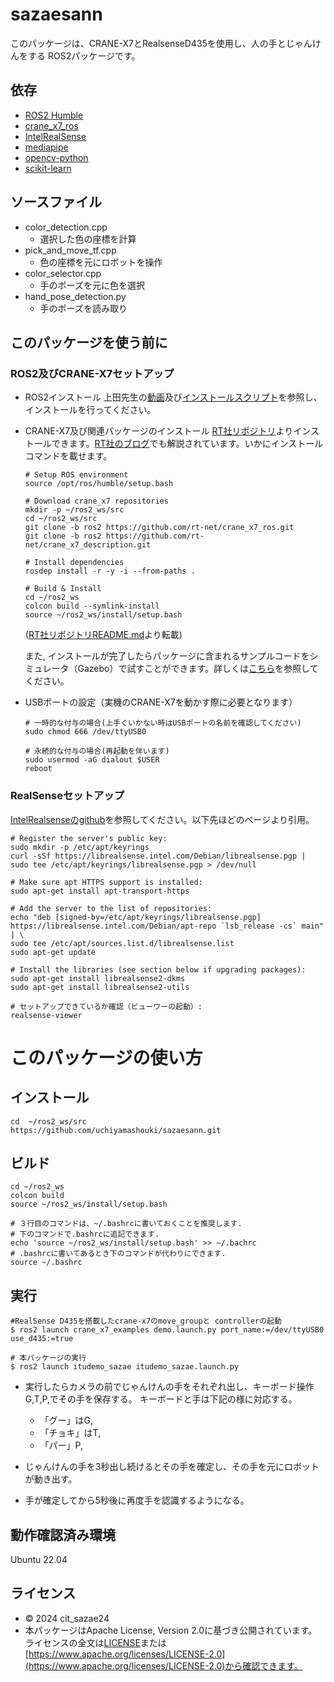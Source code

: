 # sazaesann
このパッケージは、CRANE-X7とRealsenseD435を使用し、人の手とじゃんけんをする
ROS2パッケージです。

## 依存
- [ROS2 Humble](https://github.com/ros2)
- [crane_x7_ros](https://github.com/rt-net/crane_x7_ros/tree/ros2)
- [IntelRealSense](https://github.com/IntelRealSense)
- [mediapipe](https://github.com/google-ai-edge/mediapipe)
- [opencv-python](https://github.com/opencv/opencv-python)
- [scikit-learn](https://github.com/scikit-learn/scikit-learn)

## ソースファイル
- color_detection.cpp
  - 選択した色の座標を計算
- pick_and_move_tf.cpp
  - 色の座標を元にロボットを操作
- color_selector.cpp
  - 手のポーズを元に色を選択
- hand_pose_detection.py
  - 手のポーズを読み取り

## このパッケージを使う前に
### ROS2及びCRANE-X7セットアップ
- ROS2インストール
  上田先生の[動画](https://www.youtube.com/watch?v=mBhtD08f5KY)及び[インストールスクリプト](https://github.com/ryuichiueda/ros2_setup_scripts)を参照し、インストールを行ってください。
  
- CRANE-X7及び関連パッケージのインストール
  [RT社リポジトリ](https://github.com/rt-net/crane_x7_ros/tree/ros2)よりインストールできます。[RT社のブログ](https://rt-net.jp/humanoid/archives/4653)でも解説されています。いかにインストールコマンドを載せます。
  ```
  # Setup ROS environment
  source /opt/ros/humble/setup.bash
  
  # Download crane_x7 repositories
  mkdir -p ~/ros2_ws/src
  cd ~/ros2_ws/src
  git clone -b ros2 https://github.com/rt-net/crane_x7_ros.git
  git clone -b ros2 https://github.com/rt-net/crane_x7_description.git
  
  # Install dependencies
  rosdep install -r -y -i --from-paths .

  # Build & Install
  cd ~/ros2_ws
  colcon build --symlink-install
  source ~/ros2_ws/install/setup.bash
  ```
  ([RT社リポジトリREADME.md](https://github.com/rt-net/crane_x7_ros/blob/ros2/README.md#installation)より転載)
  
  また, インストールが完了したらパッケージに含まれるサンプルコードをシミュレータ（Gazebo）で試すことができます。詳しくは[こちら](https://github.com/rt-net/crane_x7_ros/tree/ros2/crane_x7_examples)を参照してください。
  
- USBポートの設定（実機のCRANE-X7を動かす際に必要となります）
  ```
  # 一時的な付与の場合(上手くいかない時はUSBポートの名前を確認してください)
  sudo chmod 666 /dev/ttyUSB0
  
  # 永続的な付与の場合(再起動を伴います)
  sudo usermod -aG dialout $USER
  reboot
  ```

### RealSenseセットアップ
[IntelRealsenseのgithub](https://github.com/IntelRealSense/librealsense/blob/development/doc/distribution_linux.md#installing-the-packages)を参照してください。以下先ほどのページより引用。
```
# Register the server's public key:
sudo mkdir -p /etc/apt/keyrings
curl -sSf https://librealsense.intel.com/Debian/librealsense.pgp | sudo tee /etc/apt/keyrings/librealsense.pgp > /dev/null

# Make sure apt HTTPS support is installed:
sudo apt-get install apt-transport-https

# Add the server to the list of repositories:
echo "deb [signed-by=/etc/apt/keyrings/librealsense.pgp] https://librealsense.intel.com/Debian/apt-repo `lsb_release -cs` main" | \
sudo tee /etc/apt/sources.list.d/librealsense.list
sudo apt-get update

# Install the libraries (see section below if upgrading packages):
sudo apt-get install librealsense2-dkms
sudo apt-get install librealsense2-utils

# セットアップできているか確認（ビューワーの起動）:  
realsense-viewer
```
# このパッケージの使い方
## インストール
```
cd  ~/ros2_ws/src
https://github.com/uchiyamashouki/sazaesann.git
```
## ビルド
```
cd ~/ros2_ws
colcon build
source ~/ros2_ws/install/setup.bash

# ３行目のコマンドは、~/.bashrcに書いておくことを推奨します.   
# 下のコマンドで.bashrcに追記できます.  
echo 'source ~/ros2_ws/install/setup.bash' >> ~/.bachrc
# .bashrcに書いてあるとき下のコマンドが代わりにできます.
source ~/.bashrc
```

## 実行
```
#RealSense D435を搭載したcrane-x7のmove_groupと controllerの起動
$ ros2 launch crane_x7_examples demo.launch.py port_name:=/dev/ttyUSB0 use_d435:=true

# 本パッケージの実行
$ ros2 launch itudemo_sazae itudemo_sazae.launch.py 
```
- 実行したらカメラの前でじゃんけんの手をそれぞれ出し、キーボード操作G,T,P,でその手を保存する。
キーボードと手は下記の様に対応する。
    - 「グー」はG,
    - 「チョキ」はT,
    - 「パー」P,

- じゃんけんの手を3秒出し続けるとその手を確定し、その手を元にロボットが動き出す。
- 手が確定してから5秒後に再度手を認識するようになる。

## 動作確認済み環境
Ubuntu 22.04

## ライセンス
- © 2024 cit_sazae24
- 本パッケージはApache License, Version 2.0に基づき公開されています。  
ライセンスの全文は[LICENSE](./LICENSE)または[https://www.apache.org/licenses/LICENSE-2.0](https://www.apache.org/licenses/LICENSE-2.0)から確認できます。
